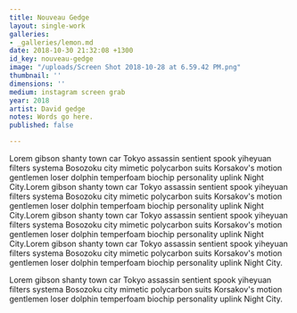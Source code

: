 ```yaml
---
title: Nouveau Gedge
layout: single-work
galleries:
- _galleries/lemon.md
date: 2018-10-30 21:32:08 +1300
id_key: nouveau-gedge
image: "/uploads/Screen Shot 2018-10-28 at 6.59.42 PM.png"
thumbnail: ''
dimensions: ''
medium: instagram screen grab
year: 2018
artist: David gedge
notes: Words go here.
published: false

---
```

Lorem gibson shanty town car Tokyo assassin sentient spook yiheyuan filters systema Bosozoku city mimetic polycarbon suits Korsakov's motion gentlemen loser dolphin temperfoam biochip personality uplink Night City.Lorem gibson shanty town car Tokyo assassin sentient spook yiheyuan filters systema Bosozoku city mimetic polycarbon suits Korsakov's motion gentlemen loser dolphin temperfoam biochip personality uplink Night City.Lorem gibson shanty town car Tokyo assassin sentient spook yiheyuan filters systema Bosozoku city mimetic polycarbon suits Korsakov's motion gentlemen loser dolphin temperfoam biochip personality uplink Night City.Lorem gibson shanty town car Tokyo assassin sentient spook yiheyuan filters systema Bosozoku city mimetic polycarbon suits Korsakov's motion gentlemen loser dolphin temperfoam biochip personality uplink Night City.

Lorem gibson shanty town car Tokyo assassin sentient spook yiheyuan filters systema Bosozoku city mimetic polycarbon suits Korsakov's motion gentlemen loser dolphin temperfoam biochip personality uplink Night City.
